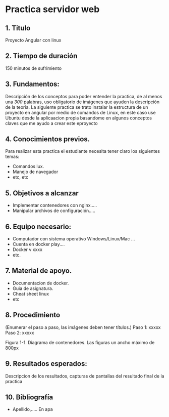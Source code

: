 # Practica servidor web
## 1. Titulo
Proyecto Angular con linux
## 2. Tiempo de duración
150 minutos de sufrimiento
## 3. Fundamentos:

Descripción de los conceptos para poder entender la practica, de al menos una *300* palabras, uso obligatorio de imágenes que ayuden la descripción de la teoría.
La siguiente practica se trato instalar la estructura de un proyecto en angular por medio de comandos de Linux, en este caso use Ubuntu desde la aplicaacion propia basandome en algunos conceptos claves que me ayudo a crear este eproyecto 


## 4. Conocimientos previos.
   
Para realizar esta practica el estudiante necesita tener claro los siguientes temas:
- Comandos lux.
- Manejo de navegador
- etc, etc

## 5. Objetivos a alcanzar
   
- Implementar contenedores con nginx…..
- Manipular archivos de configuración…..
  
## 6. Equipo necesario:
  
- Computador con sistema operativo Windows/Linux/Mac ...
- Cuenta en docker play....
- Docker v xxxx
- etc.

## 7. Material de apoyo.
   
- Documentacion de docker.
- Guia de asignatura.
- Cheat sheet linux
- etc
  
## 8. Procedimiento

(Enumerar el paso a paso, las imágenes deben tener títulos.)
Paso 1: xxxxx
Paso 2: xxxxx

Figura 1-1. Diagrama de contenedores.
Las figuras un ancho máximo de 800px

## 9. Resultados esperados:
    
Descripcion de los resultados, capturas de pantallas del resultado final de la practica

## 10. Bibliografía
    
- Apellido,..... En apa
